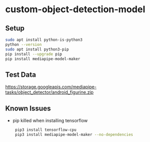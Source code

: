 # custom-object-detection-model

## Setup


```sh
sudo apt install python-is-python3
python --version
sudo apt install python3-pip
pip install --upgrade pip
pip install mediapipe-model-maker
```

## Test Data
https://storage.googleapis.com/mediapipe-tasks/object_detector/android_figurine.zip

## Known Issues

- pip killed when installing tensorflow
  ```sh
   pip3 install tensorflow-cpu
   pip3 install mediapipe-model-maker --no-dependencies
  ```

